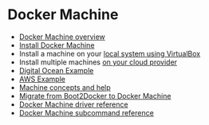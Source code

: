 <!--[metadata]>
+++
title = "Docker Machine"
description = "Introduction and Overview of Machine"
keywords = ["docker, machine, amazonec2, azure, digitalocean, google, openstack, rackspace, softlayer, virtualbox, vmwarefusion, vmwarevcloudair, vmwarevsphere, exoscale"]
[menu.main]
identifier="workw_machine"
+++
<![end-metadata]-->


# Docker Machine

-   [Docker Machine overview](overview.md)
-   [Install Docker Machine](install-machine.md)
-   Install a machine on your [local system using VirtualBox](get-started.md)
-   Install multiple machines [on your cloud provider](get-started-cloud.md)
-   [Digital Ocean Example](examples/ocean.md)
-   [AWS Example](examples/aws.md)
-   [Machine concepts and help](concepts.md)
-   [Migrate from Boot2Docker to Docker Machine](migrate-to-machine.md)
-   [Docker Machine driver reference](drivers/index.md)
-   [Docker Machine subcommand reference](reference/index.md)

